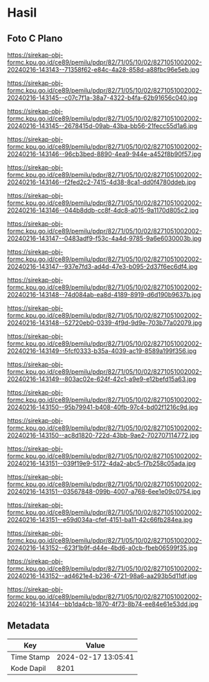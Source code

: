 # Hasil

## Foto C Plano

https://sirekap-obj-formc.kpu.go.id/ce89/pemilu/pdpr/82/71/05/10/02/8271051002002-20240216-143143--71358f62-e84c-4a28-858d-a88fbc96e5eb.jpg

https://sirekap-obj-formc.kpu.go.id/ce89/pemilu/pdpr/82/71/05/10/02/8271051002002-20240216-143145--c07c7f1a-38a7-4322-b4fa-62b91656c040.jpg

https://sirekap-obj-formc.kpu.go.id/ce89/pemilu/pdpr/82/71/05/10/02/8271051002002-20240216-143145--2678415d-09ab-43ba-bb56-21fecc55d1a6.jpg

https://sirekap-obj-formc.kpu.go.id/ce89/pemilu/pdpr/82/71/05/10/02/8271051002002-20240216-143146--96cb3bed-8890-4ea9-944e-a452f8b90f57.jpg

https://sirekap-obj-formc.kpu.go.id/ce89/pemilu/pdpr/82/71/05/10/02/8271051002002-20240216-143146--f2fed2c2-7415-4d38-8ca1-dd0f4780ddeb.jpg

https://sirekap-obj-formc.kpu.go.id/ce89/pemilu/pdpr/82/71/05/10/02/8271051002002-20240216-143146--044b8ddb-cc8f-4dc8-a015-9a1170d805c2.jpg

https://sirekap-obj-formc.kpu.go.id/ce89/pemilu/pdpr/82/71/05/10/02/8271051002002-20240216-143147--0483adf9-f53c-4a4d-9785-9a6e6030003b.jpg

https://sirekap-obj-formc.kpu.go.id/ce89/pemilu/pdpr/82/71/05/10/02/8271051002002-20240216-143147--937e7fd3-ad4d-47e3-b095-2d37f6ec6df4.jpg

https://sirekap-obj-formc.kpu.go.id/ce89/pemilu/pdpr/82/71/05/10/02/8271051002002-20240216-143148--74d084ab-ea8d-4189-8919-d6d190b9637b.jpg

https://sirekap-obj-formc.kpu.go.id/ce89/pemilu/pdpr/82/71/05/10/02/8271051002002-20240216-143148--52720eb0-0339-4f9d-9d9e-703b77a02079.jpg

https://sirekap-obj-formc.kpu.go.id/ce89/pemilu/pdpr/82/71/05/10/02/8271051002002-20240216-143149--5fcf0333-b35a-4039-ac19-8589a199f356.jpg

https://sirekap-obj-formc.kpu.go.id/ce89/pemilu/pdpr/82/71/05/10/02/8271051002002-20240216-143149--803ac02e-624f-42c1-a9e9-e12befd15a63.jpg

https://sirekap-obj-formc.kpu.go.id/ce89/pemilu/pdpr/82/71/05/10/02/8271051002002-20240216-143150--95b79941-b408-40fb-97c4-bd02f1216c9d.jpg

https://sirekap-obj-formc.kpu.go.id/ce89/pemilu/pdpr/82/71/05/10/02/8271051002002-20240216-143150--ac8d1820-722d-43bb-9ae2-702707114772.jpg

https://sirekap-obj-formc.kpu.go.id/ce89/pemilu/pdpr/82/71/05/10/02/8271051002002-20240216-143151--039f19e9-5172-4da2-abc5-f7b258c05ada.jpg

https://sirekap-obj-formc.kpu.go.id/ce89/pemilu/pdpr/82/71/05/10/02/8271051002002-20240216-143151--03567848-099b-4007-a768-6ee1e09c0754.jpg

https://sirekap-obj-formc.kpu.go.id/ce89/pemilu/pdpr/82/71/05/10/02/8271051002002-20240216-143151--e59d034a-cfef-4151-ba11-42c66fb284ea.jpg

https://sirekap-obj-formc.kpu.go.id/ce89/pemilu/pdpr/82/71/05/10/02/8271051002002-20240216-143152--623f1b9f-d44e-4bd6-a0cb-fbeb06599f35.jpg

https://sirekap-obj-formc.kpu.go.id/ce89/pemilu/pdpr/82/71/05/10/02/8271051002002-20240216-143152--ad4621e4-b236-4721-98a6-aa293b5d11df.jpg

https://sirekap-obj-formc.kpu.go.id/ce89/pemilu/pdpr/82/71/05/10/02/8271051002002-20240216-143144--bb1da4cb-1870-4f73-8b74-ee84e61e53dd.jpg


## Metadata

| Key        | Value               |
| ---------- | ------------------- |
| Time Stamp | 2024-02-17 13:05:41 |
| Kode Dapil | 8201                |



